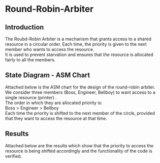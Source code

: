 # Round-Robin-Arbiter

## Introduction
The Roubd-Robin Arbiter is a mechanism that grants access to a shared resource in a circular order. Each time, the priority is given to the next member who wants to access the resource.  <br/>
It is used to prevent starvation and ensures that the resource is allocated fairly to all the members.  <br/>

## State Diagram - ASM Chart
Attached below is the ASM chart for the design of the round-robin arbiter. We consider three members (Boss, Engineer, Bellboy) to want access to a single resource (printer) . <br/>
The order in which they are allocated priority is:  <br/>
Boss > Engineer > Bellboy <br/>
Each time the priority is shifted to the next member of the circle, provided that they want to access the resource at that time.  <br/>

## Results
Attached below are the results which show that the priority to access the resource is being shifted accordingly and the functionality of the code is verified. <br/>

